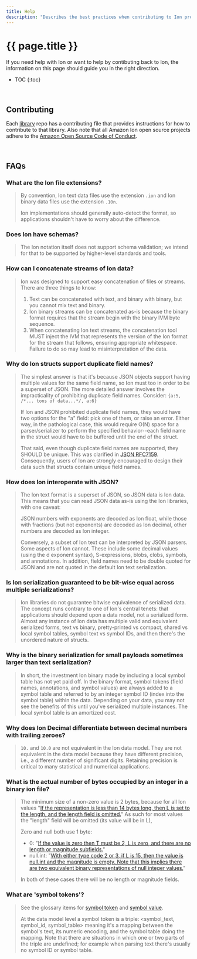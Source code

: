 ```yaml
---
title: Help
description: "Describes the best practices when contributing to Ion projects, how to contact the Ion Team, and answers Frequently Asked Questions (FAQs) about Amazon Ion."
---
```


# {{ page.title }}

If you need help with Ion or want to help by contibuting back to Ion, the information on this page should guide you in the right direction.

* TOC
{:toc}

<br/>

## Contributing

Each [library](libs.html) repo has a contributing file that provides instructions for how to contribute to that library. Also note that all Amazon Ion open source projects adhere to the [Amazon Open Source Code of Conduct](https://aws.github.io/code-of-conduct.html).

<br/>

## FAQs

### What are the Ion file extensions?

> By convention, Ion text data files use the extension `.ion` and Ion binary data files use the extension `.10n`.
> 
> Ion implementations should generally auto-detect the format, so applications shouldn't have to worry about the difference.

### Does Ion have schemas?

> The Ion notation itself does not support schema validation; we intend for that to be supported by higher-level standards and tools.

### How can I concatenate streams of Ion data?

> Ion was designed to support easy concatenation of files or streams. There are three things to know:
> 
> 1. Text can be concatenated with text, and binary with binary, but you cannot mix text and binary.
> 1. Ion binary streams can be concatenated as-is because the binary format requires that the stream begin with the binary IVM byte sequence.
> 1. When concatenating Ion text streams, the concatenation tool MUST inject the IVM that represents the version of the Ion format for the stream that follows, ensuring appropriate whitespace. Failure to do so may lead to misinterpretation of the data.

### Why do Ion structs support duplicate field names?

> The simplest answer is that it's because JSON objects support having multiple values for the same field name, so Ion must too in order to be a superset of JSON. The more detailed answer involves the impracticality of prohibiting duplicate field names. Consider:
> ```{a:5, /*... tons of data...*/, a:6}```
>
> If Ion and JSON prohibited duplicate field names, they would have two options for the "a" field: pick one of them, or raise an error. Either way, in the pathological case, this would require O(N) space for a parser/serializer to perform the specified behavior--each field name in the struct would have to be buffered until the end of the struct.
> 
> That said, even though duplicate field names are supported, they SHOULD be unique. This was clarified in [JSON RFC7159](https://tools.ietf.org/html/rfc7159#section-4). Consequently, users of Ion are strongly encouraged to design their data such that structs contain unique field names.

### How does Ion interoperate with JSON?

> The Ion text format is a superset of JSON, so JSON data is Ion data. This means that you can read JSON data as-is using the Ion libraries, with one caveat:
>
> JSON numbers with exponents are decoded as Ion float, while those with fractions (but not exponents) are decoded as Ion decimal, other numbers are decoded as Ion integer. 
> 
> Conversely, a subset of Ion text can be interpreted by JSON parsers. Some aspects of Ion cannot. These include some decimal values (using the d exponent syntax), S-expressions, blobs, clobs, symbols, and annotations. In addition, field names need to be double quoted for JSON and are not quoted in the default Ion text serialization. 

### Is Ion serialization guaranteed to be bit-wise equal across multiple serializations?

> Ion libraries do not guarantee bitwise equivalence of serialized data. The concept runs contrary to one of Ion's central tenets: that applications should depend upon a data model, not a serialized form. Almost any instance of Ion data has multiple valid and equivalent serialized forms, text vs binary, pretty-printed vs compact, shared vs local symbol tables, symbol text vs symbol IDs, and then there's the unordered nature of structs.

### Why is the binary serialization for small payloads sometimes larger than text serialization?

> In short, the investment Ion binary made by including a local symbol table has not yet paid off. In the binary format, symbol tokens (field names, annotations, and symbol values) are always added to a symbol table and referred to by an integer symbol ID (index into the symbol table) within the data. Depending on your data, you may not see the benefits of this until you've serialized multiple instances. The local symbol table is an amortized cost.

### Why does Ion Decimal differentiate between decimal numbers with trailing zeroes?

> `10.` and `10.0` are not equivalent in the Ion data model. They are not equivalent in the data model because they have different precision, i.e., a different number of significant digits. Retaining precision is critical to many statistical and numerical applications.

### What is the actual number of bytes occupied by an integer in a binary ion file?

> The minimum size of a non-zero value is 2 bytes, because for all Ion values "[If the representation is less than 14 bytes long, then L is set to the length, and the length field is omitted.](docs/binary.html#typed-value-formats)" As such for most values the "length" field will be omitted (its value will be in L),
>
>Zero and null both use 1 byte:
>
> * 0: "[If the value is zero then T must be 2, L is zero, and there are no length or magnitude subfields.](docs/binary.html#2-and-3-int)"
> * null.int: "[With either type code 2 or 3, if L is 15, then the value is null.int and the magnitude is empty. Note that this implies there are two equivalent binary representations of null integer values.](docs/binary.html#2-and-3-int)"
>
> In both of these cases there will be no length or magnitude fields.

### What are 'symbol tokens'?

> See the glossary items for [symbol token](docs/glossary.html#symbol-token) and [symbol value](docs/glossary.html#symbol-value).
>
> At the data model level a symbol token is a triple: <symbol_text, symbol_id, symbol_table> meaning it's a mapping between the symbol's text, its numeric encoding, and the symbol table doing the mapping. Note that there are situations in which one or two parts of the triple are undefined; for example when parsing text there's usually no symbol ID or symbol table.

